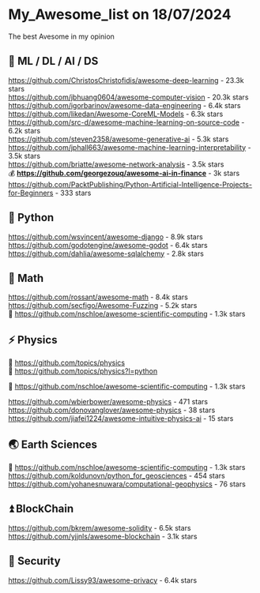# My_Awesome_list on 18/07/2024                   
The best Avesome in my opinion                           

## 🚗 ML / DL / AI / DS                    
https://github.com/ChristosChristofidis/awesome-deep-learning -  23.3k stars                    
https://github.com/jbhuang0604/awesome-computer-vision  - 20.3k stars                   
https://github.com/igorbarinov/awesome-data-engineering - 6.4k stars           
https://github.com/likedan/Awesome-CoreML-Models - 6.3k stars                
https://github.com/src-d/awesome-machine-learning-on-source-code -  6.2k stars     
https://github.com/steven2358/awesome-generative-ai -  5.3k stars     
https://github.com/jphall663/awesome-machine-learning-interpretability -  3.5k stars            
https://github.com/briatte/awesome-network-analysis - 3.5k stars                   
💰 **https://github.com/georgezouq/awesome-ai-in-finance** -  3k stars
https://github.com/PacktPublishing/Python-Artificial-Intelligence-Projects-for-Beginners -  333 stars              

## 🐍 Python            
https://github.com/wsvincent/awesome-django - 8.9k stars
https://github.com/godotengine/awesome-godot - 6.4k stars                 
https://github.com/dahlia/awesome-sqlalchemy -  2.8k stars                                                 

## 📝 Math 
https://github.com/rossant/awesome-math - 8.4k stars           
https://github.com/secfigo/Awesome-Fuzzing - 5.2k stars             
🚩 https://github.com/nschloe/awesome-scientific-computing - 1.3k stars                  

## ⚡ Physics
💜 https://github.com/topics/physics                     
💜 https://github.com/topics/physics?l=python                     

🚩 https://github.com/nschloe/awesome-scientific-computing - 1.3k stars                  

https://github.com/wbierbower/awesome-physics -  471 stars                   
https://github.com/donovanglover/awesome-physics -  38 stars       
https://github.com/jiafei1224/awesome-intuitive-physics-ai - 15 stars                



## 🌏 Earth Sciences                 
🚩 https://github.com/nschloe/awesome-scientific-computing - 1.3k stars                  
https://github.com/koldunovn/python_for_geosciences -  454 stars            
https://github.com/yohanesnuwara/computational-geophysics -  76 stars                  

## ⏫ BlockChain
https://github.com/bkrem/awesome-solidity -  6.5k stars     
https://github.com/yjjnls/awesome-blockchain - 3.1k stars 

## 🗿 Security
https://github.com/Lissy93/awesome-privacy - 6.4k stars                      
